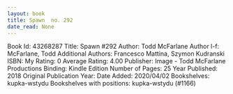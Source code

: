 ```yaml
---
layout: book
title: Spawn  no. 292
date_read: None
---
```


Book Id: 43268287
Title: Spawn #292
Author: Todd McFarlane
Author l-f: McFarlane, Todd
Additional Authors: Francesco Mattina, Szymon Kudranski
ISBN: 
My Rating: 0
Average Rating: 4.00
Publisher: Image - Todd McFarlane Productions
Binding: Kindle Edition
Number of Pages: 25
Year Published: 2018
Original Publication Year: 
Date Added: 2020/04/02
Bookshelves: kupka-wstydu
Bookshelves with positions: kupka-wstydu (#1166)

